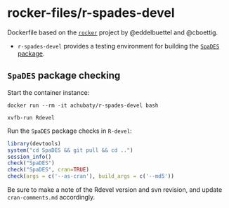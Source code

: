 # rocker-files/r-spades-devel

Dockerfile based on the [`rocker`](https://github.com/rocker-org/rocker) project by @eddelbuettel and @cboettig.

* `r-spades-devel` provides a testing environment for building the [`SpaDES` package](https://github.com/PredictiveEcology/SpaDES).

## `SpaDES` package checking

Start the container instance:

```
docker run --rm -it achubaty/r-spades-devel bash

xvfb-run Rdevel
```

Run the `SpaDES` package checks in `R-devel`:

```r
library(devtools)
system("cd SpaDES && git pull && cd ..")
session_info()
check("SpaDES")
check("SpaDES", cran=TRUE)
check(args = c('--as-cran'), build_args = c('--md5'))
```

Be sure to make a note of the Rdevel version and svn revision, and update `cran-comments.md` accordingly.
